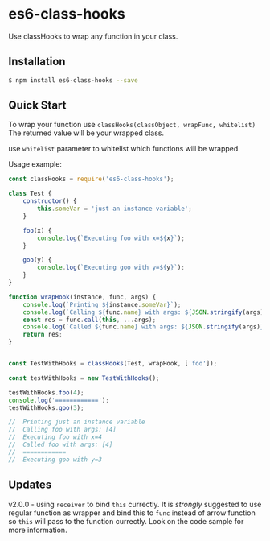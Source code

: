 # es6-class-hooks

Use classHooks to wrap any function in your class.

## Installation

```bash
$ npm install es6-class-hooks --save
```

## Quick Start

To wrap your function use `classHooks(classObject, wrapFunc, whitelist)`
The returned value will be your wrapped class. 

use `whitelist` parameter to whitelist which functions will be wrapped.

Usage example: 

```javascript 
const classHooks = require('es6-class-hooks');

class Test {
    constructor() {
        this.someVar = 'just an instance variable';
    }

    foo(x) {
        console.log(`Executing foo with x=${x}`);
    }

    goo(y) {
        console.log(`Executing goo with y=${y}`);
    }
}

function wrapHook(instance, func, args) {
    console.log(`Printing ${instance.someVar}`);
    console.log(`Calling ${func.name} with args: ${JSON.stringify(args)}`);
    const res = func.call(this, ...args);
    console.log(`Called ${func.name} with args: ${JSON.stringify(args)}`);
    return res;
}


const TestWithHooks = classHooks(Test, wrapHook, ['foo']);

const testWithHooks = new TestWithHooks();

testWithHooks.foo(4);
console.log('============');
testWithHooks.goo(3);

//  Printing just an instance variable
//  Calling foo with args: [4]
//  Executing foo with x=4
//  Called foo with args: [4]
//  ============
//  Executing goo with y=3
```

## Updates
v2.0.0 - using `receiver` to bind `this` currectly. It is *strongly* suggested to use regular function as wrapper and bind this to `func` instead of arrow function so `this` will pass to the function currectly. Look on the code sample for more information.
